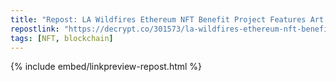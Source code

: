 ```yaml
---
title: "Repost: LA Wildfires Ethereum NFT Benefit Project Features Art From CryptoPunks Creator - Decrypt"
repostlink: "https://decrypt.co/301573/la-wildfires-ethereum-nft-benefit-project"
tags: [NFT, blockchain]
---
```


{% include embed/linkpreview-repost.html %}
